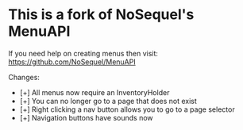 # This is a fork of NoSequel's MenuAPI
If you need help on creating menus then visit: https://github.com/NoSequel/MenuAPI

Changes:
- [+] All menus now require an InventoryHolder
- [+] You can no longer go to a page that does not exist
- [+] Right clicking a nav button allows you to go to a page selector
- [+] Navigation buttons have sounds now
